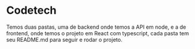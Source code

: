 # Codetech

Temos duas pastas, uma de backend onde temos a API em node, e a de frontend, onde temos o projeto em React com typescript, cada pasta tem seu README.md para seguir e rodar o projeto.